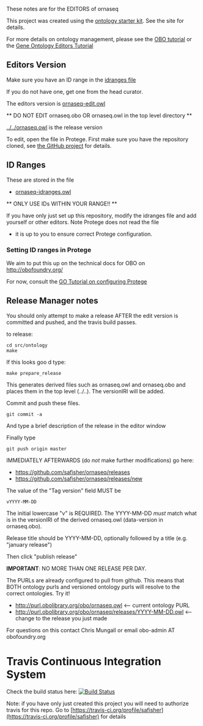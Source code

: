 These notes are for the EDITORS of ornaseq

This project was created using the [ontology starter kit](https://github.com/cmungall/ontology-starter-kit). See the site for details.

For more details on ontology management, please see the [OBO tutorial](https://github.com/jamesaoverton/obo-tutorial) or the [Gene Ontology Editors Tutorial](go-protege-tutorial.readthedocs.io)

## Editors Version

Make sure you have an ID range in the [idranges file](ornaseq-idranges.owl)

If you do not have one, get one from the head curator.

The editors version is [ornaseq-edit.owl](ornaseq-edit.owl)

** DO NOT EDIT ornaseq.obo OR ornaseq.owl in the top level directory **

[../../ornaseq.owl](../../ornaseq.owl) is the release version

To edit, open the file in Protege. First make sure you have the repository cloned, see [the GitHub project](https://github.com/safisher/ornaseq) for details.

## ID Ranges

These are stored in the file

 * [ornaseq-idranges.owl](ornaseq-idranges.owl)

** ONLY USE IDs WITHIN YOUR RANGE!! **

If you have only just set up this repository, modify the idranges file
and add yourself or other editors. Note Protege does not read the file
- it is up to you to ensure correct Protege configuration.


### Setting ID ranges in Protege

We aim to put this up on the technical docs for OBO on http://obofoundry.org/

For now, consult the [GO Tutorial on configuring Protege](http://go-protege-tutorial.readthedocs.io/en/latest/Entities.html#new-entities)


## Release Manager notes

You should only attempt to make a release AFTER the edit version is
committed and pushed, and the travis build passes.

to release:

    cd src/ontology
    make

If this looks goo
d type:

    make prepare_release

This generates derived files such as ornaseq.owl and ornaseq.obo and places
them in the top level (../..). The versionIRI will be added.

Commit and push these files.

    git commit -a

And type a brief description of the release in the editor window

Finally type

    git push origin master

IMMEDIATELY AFTERWARDS (do *not* make further modifications) go here:

 * https://github.com/safisher/ornaseq/releases
 * https://github.com/safisher/ornaseq/releases/new

The value of the "Tag version" field MUST be

    vYYYY-MM-DD

The initial lowercase "v" is REQUIRED. The YYYY-MM-DD *must* match
what is in the versionIRI of the derived ornaseq.owl (data-version in
ornaseq.obo).

Release title should be YYYY-MM-DD, optionally followed by a title (e.g. "january release")

Then click "publish release"

__IMPORTANT__: NO MORE THAN ONE RELEASE PER DAY.

The PURLs are already configured to pull from github. This means that
BOTH ontology purls and versioned ontology purls will resolve to the
correct ontologies. Try it!

 * http://purl.obolibrary.org/obo/ornaseq.owl <-- current ontology PURL
 * http://purl.obolibrary.org/obo/ornaseq/releases/YYYY-MM-DD.owl <-- change to the release you just made

For questions on this contact Chris Mungall or email obo-admin AT obofoundry.org

# Travis Continuous Integration System

Check the build status here: [![Build Status](https://travis-ci.org/safisher/ornaseq.svg?branch=master)](https://travis-ci.org/safisher/ornaseq)

Note: if you have only just created this project you will need to authorize travis for this repo. Go to [https://travis-ci.org/profile/safisher](https://travis-ci.org/profile/safisher) for details

